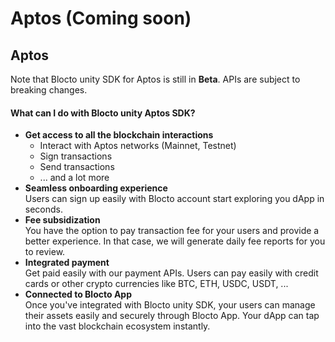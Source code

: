 # Aptos (Coming soon)

## Aptos <a href="#solana" id="solana"></a>

Note that Blocto unity SDK for Aptos is still in **Beta**. APIs are subject to breaking changes.

#### What can I do with Blocto unity Aptos SDK? <a href="#what-can-i-do-with-blocto-unity-solana-sdk" id="what-can-i-do-with-blocto-unity-solana-sdk"></a>

* **Get access to all the blockchain interactions**
  * Interact with Aptos networks (Mainnet, Testnet)
  * Sign transactions
  * Send transactions
  * ... and a lot more
* **Seamless onboarding experience**\
  Users can sign up easily with Blocto account start exploring you dApp in seconds.
* **Fee subsidization**\
  You have the option to pay transaction fee for your users and provide a better experience. In that case, we will generate daily fee reports for you to review.
* **Integrated payment**\
  Get paid easily with our payment APIs. Users can pay easily with credit cards or other crypto currencies like BTC, ETH, USDC, USDT, ...
* **Connected to Blocto App**\
  Once you've integrated with Blocto unity SDK, your users can manage their assets easily and securely through Blocto App. Your dApp can tap into the vast blockchain ecosystem instantly.
